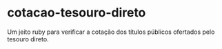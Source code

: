 # cotacao-tesouro-direto
Um jeito ruby para verificar a cotação dos títulos públicos ofertados pelo tesouro direto.
